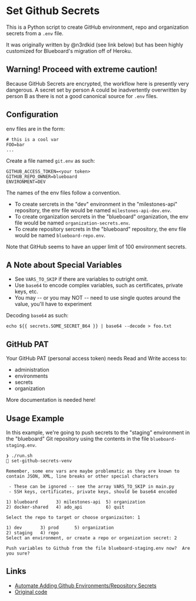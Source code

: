 # Set Github Secrets

This is a Python script to create GitHub environment, repo and organization secrets from a `.env` file.

It was originally written by @n3rdkid (see link below) but has been highly customized for Blueboard's migration off of Heroku.

## Warning!  Proceed with extreme caution!

Because GitHub Secrets are encrypted, the workflow here is presently very dangerous.  A secret set by person A could be inadvertently overwritten by person B as there is not a good canonical source for `.env` files.

## Configuration

env files are in the form:
```
# this is a cool var
FOO=bar
...
```

Create a file named `git.env` as such:
```
GITHUB_ACCESS_TOKEN=<your token>
GITHUB_REPO_OWNER=blueboard
ENVIRONMENT=DEV
```

The names of the env files follow a convention.

- To create sercrets in the "dev" environment in the "milestones-api" repository, the env file would be named `milestones-api-dev.env`.
- To create organization sercrets in the "blueboard" organization, the env file would be named `organization-secrets.env`.
- To create repository sercrets in the "blueboard" repository, the env file would be named `blueboard-repo.env`.

Note that GitHub seems to have an upper limit of 100 environment secrets.

## A Note about Special Variables

- See `VARS_TO_SKIP` if there are variables to outright omit.
- Use `base64` to encode complex variables, such as certificates, private keys, etc.
- You may -- or you may NOT -- need to use single quotes around the value, you'll have to experiment

Decoding `base64` as such:

```
echo ${{ secrets.SOME_SECRET_B64 }} | base64 --decode > foo.txt
```

## GitHub PAT

Your GitHub PAT (personal access token) needs Read and Write access to:

- administration
- environments
- secrets
- organization

More documentation is needed here!

## Usage Example

In this example, we're going to push secrets to the "staging" environment in the "blueboard" Git repository using the contents in the file `blueboard-staging.env`.

```
❯ ./run.sh                                                                                                                                                                                                                              set-github-secrets-venv

Remember, some env vars are maybe problematic as they are known to contain JSON, XML, line breaks or other special characters

 - These can be ignored -- see the array VARS_TO_SKIP in main.py
 - SSH keys, certificates, private keys, should be base64 encoded

1) blueboard	   3) milestones-api  5) organization
2) docker-shared   4) ado_api	      6) quit

Select the repo to target or choose organizaiton: 1

1) dev		 3) prod	  5) organization
2) staging	 4) repo
Select an environment, or create a repo or organization secret: 2

Push variables to Github from the file blueboard-staging.env now?  Are you sure?
```

## Links

- [Automate Adding Github Environments/Repository Secrets](https://articles.wesionary.team/automate-adding-github-environments-repository-secrets-64de7d1235e7)
- [Original code](https://github.com/n3rdkid/medium-github-secrets/)

